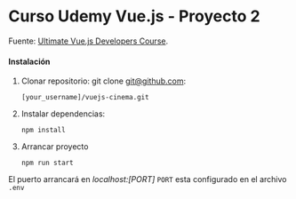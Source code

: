 # Curso Udemy Vue.js - Proyecto 2

Fuente: [Ultimate Vue.js Developers Course](http://bit.ly/2mPK8ny).

#### Instalación

1. Clonar repositorio: git clone git@github.com:

    ```
    [your_username]/vuejs-cinema.git
    ```

2. Instalar dependencias: 

    ```
    npm install
    ```
       
3. Arrancar proyecto

    ```
    npm run start
    ```

El puerto arrancará en *localhost:[PORT]* `PORT` esta configurado en el archivo `.env`
